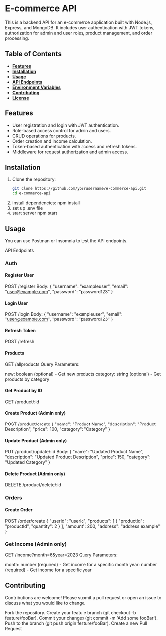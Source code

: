 # **E-commerce API**
This is a backend API for an e-commerce application built with Node.js, Express, and MongoDB. It includes user authentication with JWT tokens, authorization for admin and user roles, product management, and order processing.

## **Table of Contents**

- [**Features**](#features)
- [**Installation**](#installation)
- [**Usage**](#usage)
- [**API Endpoints**](#api-endpoints)
- [**Environment Variables**](#environment-variables)
- [**Contributing**](#contributing)
- [**License**](#license)

## **Features**

- User registration and login with JWT authentication.
- Role-based access control for admin and users.
- CRUD operations for products.
- Order creation and income calculation.
- Token-based authentication with access and refresh tokens.
- Middleware for request authorization and admin access.

## **Installation**

1. Clone the repository:
   ```bash
   git clone https://github.com/yourusername/e-commerce-api.git
   cd e-commerce-api
2. install dependencies:
   npm install
3. set up .env file
4. start server
   npm start
   
## **Usage**
You can use Postman or Insomnia to test the API endpoints.

API Endpoints
### Auth
#### Register User
POST /register
Body:
{
  "username": "exampleuser",
  "email": "user@example.com",
  "password": "password123"
}

#### Login User
POST /login
Body:
{
  "username": "exampleuser",
  "email": "user@example.com",
  "password": "password123"
}
#### Refresh Token

POST /refresh
#### Products
GET /allproducts
Query Parameters:

new: boolean (optional) - Get new products
category: string (optional) - Get products by category

#### Get Product by ID
GET /product/:id

#### Create Product (Admin only)

POST /product/create
{
  "name": "Product Name",
  "description": "Product Description",
  "price": 100,
  "category": "Category"
}

#### Update Product (Admin only)

PUT /product/update/:id
Body:
{
  "name": "Updated Product Name",
  "description": "Updated Product Description",
  "price": 150,
  "category": "Updated Category"
}

#### Delete Product (Admin only)

DELETE /product/delete/:id

### Orders
#### Create Order

POST /order/create
{
  "userId": "userId",
  "products": [
    {
      "productId": "productId",
      "quantity": 2
    }
  ],
  "amount": 200,
  "address": "address example"
}

### Get Income (Admin only)

GET /income?month=6&year=2023
Query Parameters:

month: number (required) - Get income for a specific month
year: number (required) - Get income for a specific year

## Contributing
Contributions are welcome! Please submit a pull request or open an issue to discuss what you would like to change.

Fork the repository.
Create your feature branch (git checkout -b feature/fooBar).
Commit your changes (git commit -m 'Add some fooBar').
Push to the branch (git push origin feature/fooBar).
Create a new Pull Request
   

 


   
